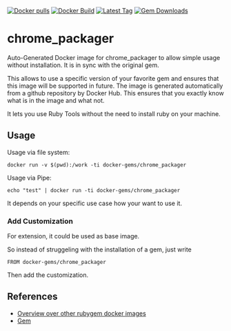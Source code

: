 [![Docker pulls](https://img.shields.io/docker/pulls/rubygem/chrome_packager.svg)](https://hub.docker.com/r/rubygem/chrome_packager/)
[![Docker Build](https://img.shields.io/docker/automated/rubygem/chrome_packager.svg)](https://hub.docker.com/r/rubygem/chrome_packager/)
[![Latest Tag](https://img.shields.io/github/tag/docker-rubygem/chrome_packager.svg)](https://hub.docker.com/r/rubygem/chrome_packager/)
[![Gem Downloads](https://img.shields.io/gem/dt/chrome_packager.svg)](https://rubygems.org/gems/chrome_packager/)
# chrome_packager

Auto-Generated Docker image for chrome_packager to allow simple usage without installation.
It is in sync with the original gem.

This allows to use a specific version of your favorite gem and ensures that this image will be supported in future.
The image is generated automatically from a github repository by Docker Hub.
This ensures that you exactly know what is in the image and what not.

It lets you use Ruby Tools without the need to install ruby on your machine.

## Usage

Usage via file system:

`docker run -v $(pwd):/work -ti docker-gems/chrome_packager`

Usage via Pipe:

`echo "test" | docker run -ti docker-gems/chrome_packager`

It depends on your specific use case how your want to use it.

### Add Customization

For extension, it could be used as base image.

So instead of struggeling with the installation of a gem, just write

`FROM docker-gems/chrome_packager`

Then add the customization.

## References

 - [Overview over other rubygem docker images](https://github.com/thinkbot/docker-rubygem)
 - [Gem](https://rubygems.org/gems/chrome_packager/)
